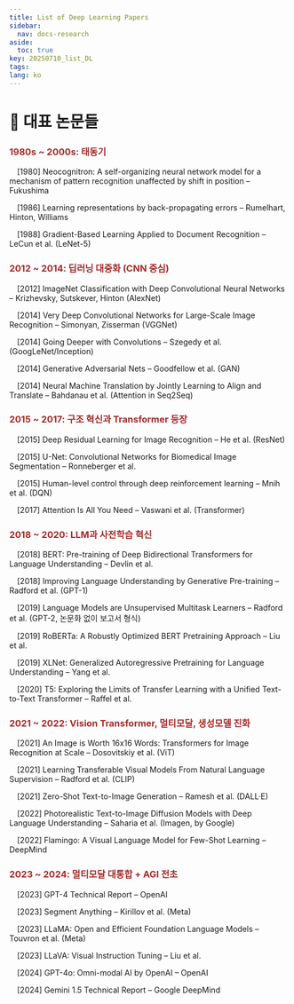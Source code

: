 ```yaml
---
title: List of Deep Learning Papers
sidebar:
  nav: docs-research
aside:
  toc: true
key: 20250710_list_DL
tags: 
lang: ko
---
```

# 📄 대표 논문들

### <span style="color: brown">**1980s ~ 2000s: 태동기**</span>

&emsp;\[1980\] Neocognitron: A self-organizing neural network model for a mechanism of pattern recognition unaffected by shift in position – Fukushima

&emsp;\[1986\] Learning representations by back-propagating errors – Rumelhart, Hinton, Williams

&emsp;\[1988\] Gradient-Based Learning Applied to Document Recognition – LeCun et al. (LeNet-5)



### <span style="color: brown">**2012 ~ 2014: 딥러닝 대중화 (CNN 중심)**</span>

&emsp;\[2012\] ImageNet Classification with Deep Convolutional Neural Networks – Krizhevsky, Sutskever, Hinton (AlexNet)

&emsp;\[2014\] Very Deep Convolutional Networks for Large-Scale Image Recognition – Simonyan, Zisserman (VGGNet)

&emsp;\[2014\] Going Deeper with Convolutions – Szegedy et al. (GoogLeNet/Inception)

&emsp;\[2014\] Generative Adversarial Nets – Goodfellow et al. (GAN)

&emsp;\[2014\] Neural Machine Translation by Jointly Learning to Align and Translate – Bahdanau et al. (Attention in Seq2Seq)



### <span style="color: brown">**2015 ~ 2017: 구조 혁신과 Transformer 등장**</span>

&emsp;\[2015\] Deep Residual Learning for Image Recognition – He et al. (ResNet)

&emsp;\[2015\] U-Net: Convolutional Networks for Biomedical Image Segmentation – Ronneberger et al.

&emsp;\[2015\] Human-level control through deep reinforcement learning – Mnih et al. (DQN)

&emsp;\[2017\] Attention Is All You Need – Vaswani et al. (Transformer)



### <span style="color: brown">**2018 ~ 2020: LLM과 사전학습 혁신**</span>

&emsp;\[2018\] BERT: Pre-training of Deep Bidirectional Transformers for Language Understanding – Devlin et al.

&emsp;\[2018\] Improving Language Understanding by Generative Pre-training – Radford et al. (GPT-1)

&emsp;\[2019\] Language Models are Unsupervised Multitask Learners – Radford et al. (GPT-2, 논문화 없이 보고서 형식)

&emsp;\[2019\] RoBERTa: A Robustly Optimized BERT Pretraining Approach – Liu et al.

&emsp;\[2019] XLNet: Generalized Autoregressive Pretraining for Language Understanding – Yang et al.

&emsp;\[2020\] T5: Exploring the Limits of Transfer Learning with a Unified Text-to-Text Transformer – Raffel et al.



### <span style="color: brown">**2021 ~ 2022: Vision Transformer, 멀티모달, 생성모델 진화**</span>

&emsp;\[2021\] An Image is Worth 16x16 Words: Transformers for Image Recognition at Scale – Dosovitskiy et al. (ViT)

&emsp;\[2021\] Learning Transferable Visual Models From Natural Language Supervision – Radford et al. (CLIP)

&emsp;\[2021\] Zero-Shot Text-to-Image Generation – Ramesh et al. (DALL·E)

&emsp;\[2022\] Photorealistic Text-to-Image Diffusion Models with Deep Language Understanding – Saharia et al. (Imagen, by Google)

&emsp;\[2022\] Flamingo: A Visual Language Model for Few-Shot Learning – DeepMind



### <span style="color: brown">**2023 ~ 2024: 멀티모달 대통합 + AGI 전초**</span>

&emsp;\[2023\] GPT-4 Technical Report – OpenAI

&emsp;\[2023\] Segment Anything – Kirillov et al. (Meta)

&emsp;\[2023\] LLaMA: Open and Efficient Foundation Language Models – Touvron et al. (Meta)

&emsp;\[2023\] LLaVA: Visual Instruction Tuning – Liu et al.

&emsp;\[2024\] GPT-4o: Omni-modal AI by OpenAI – OpenAI

&emsp;\[2024\] Gemini 1.5 Technical Report – Google DeepMind



